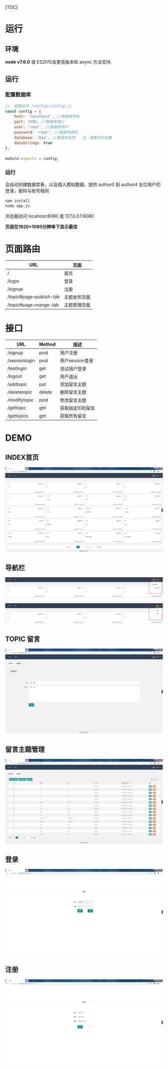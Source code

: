 [TOC]

# 运行

## 环境

**node v7.6.0** 或 ES2015及更高版本和 async 方法支持.

## 运行

### 配置数据库
```js
//  配置文件 /configs/config.js
const config = {
    host: 'localhost', //数据库地址
    port: 3306, //数据库端口
    user: 'root', //数据库用户
    password: 'root', //数据库密码
    database: 'koa', //数据库名称   注：需要手动创建
    dataStrings: true
};

module.exports = config;
```

### 运行

会自动创建数据库表，以及插入模拟数据，提供 author0 到 author4 五位用户的登录，密码与账号相同

```bash
npm install
node app.js
```

浏览器访问 locahost:8080 或 127.0.0.1:8080

**页面在1920*1080分辨率下显示最佳**

# 页面路由

| URL                     | 页面         |
| ----------------------- | ------------ |
| /                       | 首页         |
| /login                  | 登录         |
| /signup                 | 注册         |
| /topic#page=publish-tab | 主题发布页面 |
| /topic#page=mange-tab   | 主题管理页面 |

# 接口

| URL           | Method | 描述             |
| ------------- | ------ | ---------------- |
| /signup       | post   | 用户注册         |
| /sessionlogin | post   | 用户session登录  |
| /testlogin    | get    | 测试用户登录     |
| /logout       | get    | 用户退出         |
| /addtopic     | put    | 添加留言主题     |
| /deletetopic  | delete | 删除留言主题     |
| /modifytopic  | post   | 修改留言主题     |
| /gettopic     | get    | 获取指定ID的留言 |
| /gettopics    | get    | 获取所有留言     |


# DEMO

## INDEX首页

![1557921909174](demo/1557921909174.png)

## 导航栏

![1557922171970](demo/1557922171970.png)

![1557922133192](demo/1557922133192.png)

## TOPIC 留言

![1557921949878](demo/1557921949878.png)

## 留言主题管理

![1557921981299](demo/1557921981299.png)

## 登录

![1557921994155](demo/1557921994155.png)

## 注册

![1557922043141](demo/1557922043141.png)

